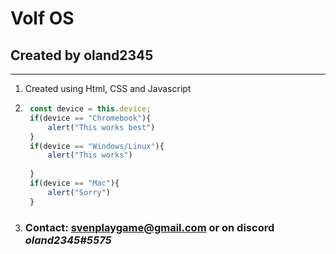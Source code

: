 # Volf OS #
## Created by oland2345 ##
***
1. Created using Html, CSS and Javascript
1. ```javascript
    const device = this.device;
    if(device == "Chromebook"){
        alert("This works best")
    }
    if(device == "Windows/Linux"){
        alert("This works")
    
    }
    if(device == "Mac"){
        alert("Sorry")
    }
    ```
1. ### Contact: svenplaygame@gmail.com or on discord *oland2345#5575* ###